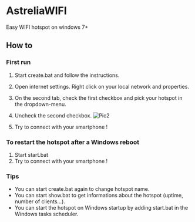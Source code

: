 # AstreliaWIFI

Easy WIFI hotspot on windows 7+


## How to

### First run

1. Start create.bat and follow the instructions.
2. Open internet settings. Right click on your local network and properties.
3. On the second tab, check the first checkbox and pick your hotspot in the dropdown-menu. 
4. Uncheck the second checkbox.
![Pic2](http://puu.sh/kgtTc/19dbf6f1b7.png "")

5. Try to connect with your smartphone !


### To restart the hotspot after a Windows reboot

1. Start start.bat
2. Try to connect with your smartphone !

### Tips

- You can start create.bat again to change hotspot name.
- You can start show.bat to get informations about the hotspot (uptime, number of clients...). 
- You can start the hotspot on Windows startup by adding start.bat in the Windows tasks scheduler.
